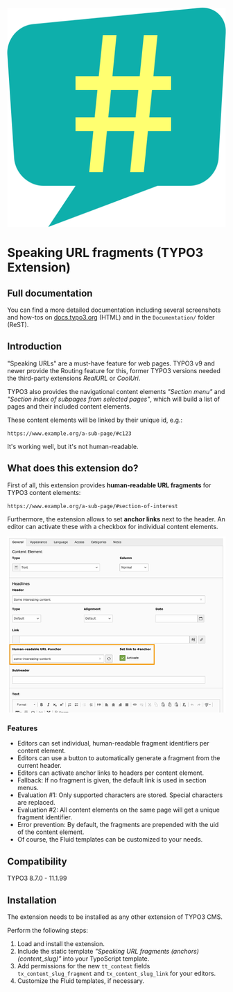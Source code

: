![Speech bubble](Resources/Public/Icons/Extension.svg)

# Speaking URL fragments (TYPO3 Extension)

## Full documentation

You can find a more detailed documentation including several screenshots and how-tos on [docs.typo3.org](https://docs.typo3.org/p/sebkln/content-slug/master/en-us/) (HTML) and in the `Documentation/` folder (ReST).


## Introduction

"Speaking URLs" are a must-have feature for web pages. TYPO3 v9 and newer provide the Routing feature for this,
former TYPO3 versions needed the third-party extensions *RealURL* or *CoolUri*.

TYPO3 also provides the navigational content elements *"Section menu"* and *"Section index of subpages from selected pages"*,
which will build a list of pages and their included content elements.

These content elements will be linked by their unique id, e.g.:

```
https://www.example.org/a-sub-page/#c123
```

It's working well, but it's not human-readable.


## What does this extension do?

First of all, this extension provides **human-readable URL fragments** for TYPO3 content elements:

```
https://www.example.org/a-sub-page/#section-of-interest
```

Furthermore, the extension allows to set **anchor links** next to the header.
An editor can activate these with a checkbox for individual content elements.

![BackendLayout, columns 66-33](Documentation/Images/EditorManual/fields-in-content-element.png)

### Features

- Editors can set individual, human-readable fragment identifiers per content element.
- Editors can use a button to automatically generate a fragment from the current header.
- Editors can activate anchor links to headers per content element.
- Fallback: If no fragment is given, the default link is used in section menus.
- Evaluation #1: Only supported characters are stored. Special characters are replaced.
- Evaluation #2: All content elements on the same page will get a unique fragment identifier.
- Error prevention: By default, the fragments are prepended with the uid of the content element.
- Of course, the Fluid templates can be customized to your needs.


## Compatibility

TYPO3 8.7.0 - 11.1.99


## Installation

The extension needs to be installed as any other extension of TYPO3 CMS.

Perform the following steps:

1. Load and install the extension.
2. Include the static template *"Speaking URL fragments (anchors) (content_slug)"* into your TypoScript template.
3. Add permissions for the new `tt_content` fields `tx_content_slug_fragment` and `tx_content_slug_link` for your editors.
4. Customize the Fluid templates, if necessary.
